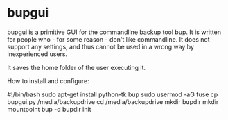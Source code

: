 # bupgui

bupgui is a primitive GUI for the commandline backup tool bup.
It is written for people who - for some reason - don't like commandline.
It does not support any settings, and thus cannot be used in a wrong way by inexperienced users.

It saves the home folder of the user executing it.



How to install and configure:

#!/bin/bash
sudo apt-get install python-tk bup
sudo usermod -aG fuse <yourusername>
cp bupgui.py /media/backupdrive
cd /media/backupdrive
mkdir bupdir
mkdir mountpoint
bup -d bupdir init
